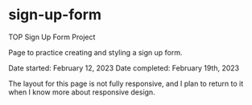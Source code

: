 # sign-up-form
TOP Sign Up Form Project

Page to practice creating and styling a sign up form. 

Date started: February 12, 2023
Date completed: February 19th, 2023


The layout for this page is not fully responsive, and I plan to return to it when I know more about responsive design. 

